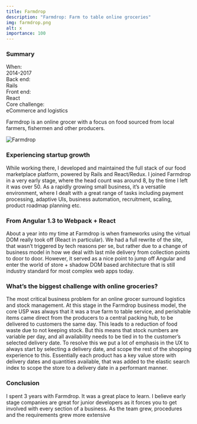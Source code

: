 ```yaml
---
title: Farmdrop
description: "Farmdrop: Farm to table online groceries"
img: farmdrop.png
alt: x
importance: 100
---
```


### Summary

<div class="grid grid-cols-3">
  <div class="font-bold">When:</div>
  <div class="col-span-2">2014-2017</div>
</div>
<div class="grid grid-cols-3">
  <div class="font-bold">Back end:</div>
  <div class="col-span-2">Rails</div>
</div>
<div class="grid grid-cols-3">
  <div class="font-bold">Front end:</div>
  <div class="col-span-2">React</div>
</div>
<div class="grid grid-cols-3">
  <div class="font-bold">Core challenge:</div>
  <div class="col-span-2">eCommerce and logistics</div>
</div>

Farmdrop is an online grocer with a focus on food sourced from local farmers,
fishermen and other producers.


![Farmdrop](/screenshots/farmdrop.webp)

### Experiencing startup growth

While working there, I developed and maintained
the full stack of our food marketplace platform, powered by Rails and
React/Redux. I joined Farmdrop in a very early stage, where the head count was
around 8, by the time I left it was over 50. As a rapidly growing small
business, it’s a versatile environment, where I dealt with a great range of
tasks including payment processing, adaptive UIs, business automation,
recruitment, scaling, product roadmap planning etc. 

### From Angular 1.3 to Webpack + React

About a year into my time at Farmdrop is
when frameworks using the virtual DOM really took off (React in particular). We
had a full rewrite of the site, that wasn’t triggered by tech reasons per se,
but rather due to a change of business model in how we deal with last mile
delivery from collection points to door to door. However, it served as a nice
point to jump off Angular and enter the world of store + shadow DOM based
architecture that is still industry standard for most complex web apps today.

### What’s the biggest challenge with online groceries?

The most critical
business problem for an online grocer surround logistics and stock management.
At this stage in the Farmdrop business model, the core USP was always that it
was a true farm to table service, and perishable items came direct from the
producers to a central packing hub, to be delivered to customers the same day.
This leads to a reduction of food waste due to not keeping stock. But this
means that stock numbers are variable per day, and all availability needs to be
tied in to the customer’s selected delivery date.  To resolve this we put a lot
of emphasis in the UX to always start by selecting a delivery date, and scope
the rest of the shopping experience to this. Essentially each product has a key
value store with delivery dates and quantities available, that was added to the
elastic search index to scope the store to a delivery date in a performant
manner.

### Conclusion

I spent 3 years with Farmdrop. It was a great place to learn. I
believe early stage companies are great for junior developers as it forces you
to get involved with every section of a business. As the team grew, procedures
and the requirements grew more extensive

